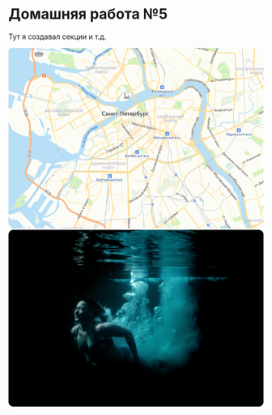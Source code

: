 # Домашняя работа №5
Тут я создавал секции и т.д.

![screenshot](screen.png)
![Screenshot](screen1.png)

